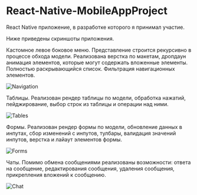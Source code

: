 # React-Native-MobileAppProject


React Native приложение, в разработке которого я принимал учаcтие.

Ниже приведены скриншоты приложения. 

Кастомное левое боковое меню. Представление строится рекурсивно в процессе обхода модели. Реализована верстка по макетам, дропдаун анимация элементов, которые могут содержать вложенные элементы. Полностью раскрывающийся список. Фильтрация навигационных элементов.

![Navigation](https://user-images.githubusercontent.com/74384266/156926336-b727bffb-ec07-4a9c-b5fc-4265bbe01b88.png)

Таблицы. Реализован рендер таблицы по модели, обработка нажатий, пейджирование, выбор строк из таблицы и операции над ними.

![Tables](https://user-images.githubusercontent.com/74384266/156926445-b19e5241-2c10-436f-8cb7-76cc56f6b4ff.png)

Формы. Реализован рендер формы по модели, обновление данных в инпутах, сбор изменений с инпутов, тулбары, валидация значений инпутов, верстка и лайаут элементов формы.

![Forms](https://user-images.githubusercontent.com/74384266/156926517-6ddde741-6573-422e-a69a-572b4461cc0c.png)

Чаты. Помимо обмена сообщениями реализованы возможности: ответа на сообщение, редактирования сообщения, удаления сообщения, прикрепления вложений к сообщению.

![Chat](https://user-images.githubusercontent.com/74384266/156926560-18e38944-2b6a-458c-a3d4-11bced5db57e.png)
